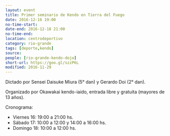 ```yaml
---
layout: event 
title: Primer seminario de Kendo en Tierra del Fuego
date: 2016-12-16 19:00
no-time-start: 
date-end: 2016-12-18 21:00
no-time-end: 
location: centrodeportivo
category: rio-grande
tags: [deporte,kendo]
source: 
people: [rio-grande-kendo-dojo]
short-url: https://goo.gl/szzP6L
modified: 2016-11-29
---
```


Dictado por Sensei Daisuke Miura (5° dan) y Gerardo Doi (2° dan).

Organizado por Okawakai kendo-iaido, entrada libre y gratuita (mayores de 13 años).

Cronograma:

- Viernes 16: 19:00 a 21:00 hs.
- Sábado 17: 10:00 a 12:00 y 14:00 a 16:00 hs.
- Domingo 18: 10:00 a 12:00 hs.